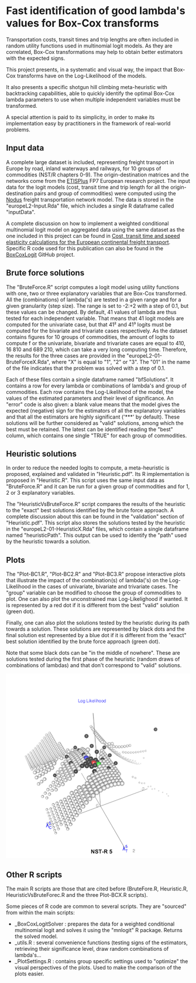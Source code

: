 # Fast identification of good lambda's values for Box-Cox transforms

Transportation costs, transit times and trip lengths are often included in random utility functions
used in multinomial logit models. As they are correlated, Box-Cox transformations may help to obtain
better estimators with the expected signs. 


This project presents, in a systematic and visual way, the impact that Box-Cox transforms have on the 
Log-Likelihood of the models. 

It also presents a specific shotgun hill climbing meta-heuristic with backtracking capabilities,
able to quickly identify the optimal Box-Cox lambda parameters to use when multiple independent 
variables must be transformed. 

A special attention is paid to its simplicity, in order to make its implementation easy 
by practitioners in the framework of real-world problems.


## Input data
A complete large dataset is included, representing freight transport in Europe by road, inland
waterways and railways, for 10 groups of commodities (NST/R chapters 0-9). The origin-destination
matrices and the networks come from the [ETISPlus](https://cordis.europa.eu/project/id/233596) 
FP7 European research project. The input data for the logit models (cost, transit time and trip
length for all the origin-destination pairs and group of commodities) were computed using the
[Nodus](http://nodus.uclouvain.be) freight transportation network model. The data is stored in 
the "europeL2-Input.Rda" file, which includes a single R dataframe called "inputData".

A complete discussion on how to implement a weighted conditional multinomial logit model
on aggregated data using the same dataset as the one included in this project can be found in
[Cost, transit time and speed elasticity calculations for the European continental 
freight transport](https://doi.org/10.1016/j.tranpol.2019.08.009). Specific R code used
for this publication can also be found in the [BoxCoxLogit](https://github.com/jourquin/BoxCoxLogit)
GitHub project.

## Brute force solutions
The "BruteForce.R" script computes a logit model using  utility functions with one, two or three 
explanatory variables that are Box-Cox transformed. All the (combinations) of lambda('s) are tested 
in a given range and for a given granularity (step size). The range is set to -2:+2 with a step 
of 0.1, but these values can be changed. By default, 41 values of lambda are thus tested for each 
independent variable. That means that 41 logit models are computed for the univariate case, but 
that 41² and 41³ logits must be computed for the bivariate and trivariate cases respectively. 
As the dataset contains figures for 10 groups of commodities, the amount of logits to compute f
or the univariate, bivariate and trivariate cases are equal to 410, 16 810 and 689 210, 
which can take a very long computing time. Therefore, the results for the three cases are provided 
in the "europeL2-01-BruteForceX.Rda", where "X" is equal to "1", "2" or "3". The "01" in the name 
of the file indicates that the problem was solved with a step of 0.1.

Each of these files contain a single dataframe named "bfSolutions". It contains a row for every lambda
or combinations of lambda's and group of commodities. Each row contains the Log-Likelihood of the model, 
the values of the estimated parameters and their level of significance. An "error" code is also given:
a blank value means that the model gives the expected (negative) sign for the estimators of all the 
explanatory variables and that all the estimators are highly significant ('***' by default). These 
solutions will be further considered as "valid" solutions, among which the best must be retained. 
The latest can be identified reading the "best" column, which contains one single "TRUE" for each group
of commodities.

## Heuristic solutions
In order to reduce the needed logits to compute, a meta-heuristic is proposed, 
explained and validated in "Heuristic.pdf". Its R implementation is proposed in "Heuristic.R". 
This script uses the same input data as "BruteForce.R" and it can be run for a given group of 
commodities and for 1, 2 or 3 explanatory variables.

The "HeuristicVsBruteForce.R" script compares the results of the heuristic to the "exact" best solutions
identified by the brute force approach. A complete discussion about this can be found in the
"validation" section of "Heuristic.pdf". This script also stores the solutions tested by the heuristic
in the "europeL2-01-HeuristicX.Rda" files, which contain a single dataframe named "heuristicPath".
This output can be used to identify the "path" used by the heuristic towards a solution.  

## Plots
The "Plot-BC1.R", "Plot-BC2.R" and "Plot-BC3.R" propose interactive plots that illustrate the 
impact of the combination(s) of lambda('s) on the Log-Likelihood in the cases of univariate, 
bivariate and trivariate cases. The "group" variable can be modified to choose the group of
commodities to plot. One can also plot the unconstrained max Log-Likelighood if wanted. It is
represented by a red dot if it is different from the best "valid" solution (green dot). 

Finally, one can also plot the solutions tested by the heuristic during its path towards a solution. 
These solutions are represented by black dots and the final solution est represented by a blue dot if it is
different from the "exact" best solution identified by the brute force approach (green dot).

Note that some black dots can be "in the middle of nowhere". These are solutions tested during
the first phase of the heuristic (random draws of combinations of lambdas) and that don't 
correspond to "valid" solutions.

![Example plot](SamplePlot.png)

## Other R scripts
The  main R scripts are those that are cited before (BruteFore.R, Heuristic.R, HeuristicVsBruteForec.R 
and the three Plot-BCX.R scripts).

Some pieces of R code are common to several scripts. They are "sourced" from within the main
scripts:
- \_BoxCoxLogitSolver : prepares the data for a weighted conditional multinomial logit and
solves it using the "mnlogit" R package. Returns the solved model.
- \_utils.R : several convenience functions (testing signs of the estimators, retrieving their 
significance level, draw random combinations of lambda's...
- \_PlotSettings.R : contains group specific settings used to "optimize" the visual perspectives
of the plots. Used to make the comparison of the plots easier.







